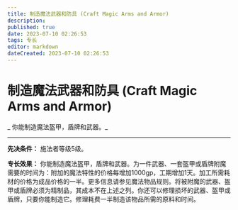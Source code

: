```yaml
---
title: 制造魔法武器和防具 (Craft Magic Arms and Armor)
description: 
published: true
date: 2023-07-10 02:26:53
tags: 专长
editor: markdown
dateCreated: 2023-07-10 02:26:53
---
```


# 制造魔法武器和防具 (Craft Magic Arms and Armor)

_ 你能制造魔法盔甲，盾牌和武器。_

* * *

**先决条件：** 施法者等级5级。

**专长效果：**
你能制造魔法盔甲，盾牌和武器。为一件武器、一套盔甲或盾牌附魔需要的时间为：附加的魔法特性的价格每增加1000gp，工期增加1天。加工所需耗材的价格为成品价格的一半。更多信息请参见魔法物品规则。将被附魔的武器、盔甲或盾牌必须为精制品，其成本不在上述之列。你还可以修理损坏的武器、盔甲或盾牌，只要你能制造它。修理耗费一半制造该物品所需的原料和时间。

